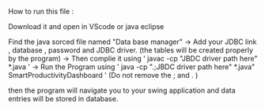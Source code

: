 How to run this file :

Download it and open in VScode or java eclipse

Find the java sorced file named "Data base manager"
-> Add your JDBC link , database , password and JDBC driver. (the tables will be created properly by the program)
-> Then complie it using  ' javac -cp "JBDC driver path here" *.java '
-> Run the Program using  '  java -cp ".;JBDC driver path here" *.java" SmartProductivityDashboard ' (Do not remove the ; and . )

then the program will navigate you to your swing application and data entries will be stored in database.
